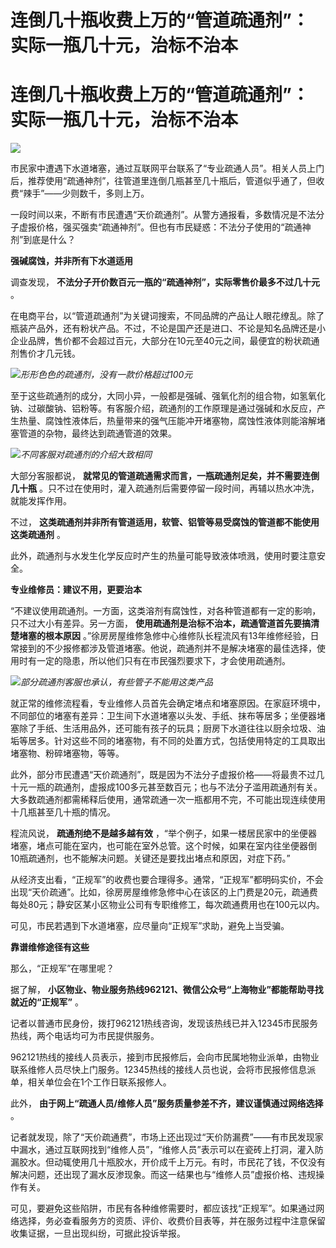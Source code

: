 # 连倒几十瓶收费上万的“管道疏通剂”：实际一瓶几十元，治标不治本

# 连倒几十瓶收费上万的“管道疏通剂”：实际一瓶几十元，治标不治本

![](https://inews.gtimg.com/om_bt/O_uIWgcaG8pIVGmILxZ1x3lgSjCS40CHgypozMcWErIoQAA/1000)

市民家中遭遇下水道堵塞，通过互联网平台联系了“专业疏通人员”。相关人员上门后，推荐使用“疏通神剂”，往管道里连倒几瓶甚至几十瓶后，管道似乎通了，但收费“辣手”——少则数千，多则上万。

一段时间以来，不断有市民遭遇“天价疏通剂”。从警方通报看，多数情况是不法分子虚报价格，强买强卖“疏通神剂”。但也有市民疑惑：不法分子使用的“疏通神剂”到底是什么？

**强碱腐蚀，并非所有下水道适用**

调查发现， **不法分子开价数百元一瓶的“疏通神剂”，实际零售价最多不过几十元** 。

在电商平台，以“管道疏通剂”为关键词搜索，不同品牌的产品让人眼花缭乱。除了瓶装产品外，还有粉状产品。不过，不论是国产还是进口、不论是知名品牌还是小企业品牌，售价都不会超过百元，大部分在10元至40元之间，最便宜的粉状疏通剂售价才几元钱。

![](https://inews.gtimg.com/om_bt/Omqc04q33Kq0CWQGBzwdMiCChudN6HqnR9zBKzbi1g1GoAA/1000)_形形色色的疏通剂，没有一款价格超过100元_

至于这些疏通剂的成分，大同小异，一般都是强碱、强氧化剂的组合物，如氢氧化钠、过碳酸钠、铝粉等。有客服介绍，疏通剂的工作原理是通过强碱和水反应，产生热量、腐蚀性液体后，热量带来的强气压能冲开堵塞物，腐蚀性液体则能溶解堵塞管道的杂物，最终达到疏通管道的效果。

![](https://inews.gtimg.com/om_bt/O0UvWoHlI60oKeenylKt5_3rSjxyRuFgnBIwH2kXPDtvQAA/1000)_不同客服对疏通剂的介绍大致相同_

大部分客服都说， **就常见的管道疏通需求而言，一瓶疏通剂足矣，并不需要连倒几十瓶**
。只不过在使用时，灌入疏通剂后需要停留一段时间，再辅以热水冲洗，就能发挥作用。

不过， **这类疏通剂并非所有管道适用，软管、铝管等易受腐蚀的管道都不能使用这类疏通剂** 。

此外，疏通剂与水发生化学反应时产生的热量可能导致液体喷溅，使用时要注意安全。

**专业维修员：建议不用，更要治本**

“不建议使用疏通剂。一方面，这类溶剂有腐蚀性，对各种管道都有一定的影响，只不过大小有差异。另一方面，
**使用疏通剂是治标不治本，疏通管道首先要搞清楚堵塞的根本原因**
。”徐房房屋维修急修中心维修队长程流风有13年维修经验，日常接到的不少报修都涉及管道堵塞。他说，疏通剂并不是解决堵塞的最佳选择，使用时有一定的隐患，所以他们只有在市民强烈要求下，才会使用疏通剂。

![](https://inews.gtimg.com/om_bt/Oc9uMXxYgOyJPMo_0cRc9xPPlzhGJkrJec8pYhrogiXqUAA/1000)_部分疏通剂客服也承认，有些管子不能用这类产品_

就正常的维修流程看，专业维修人员首先会确定堵点和堵塞原因。在家庭环境中，不同部位的堵塞有差异：卫生间下水道堵塞以头发、手纸、抹布等居多；坐便器堵塞除了手纸、生活用品外，还可能有孩子的玩具；厨房下水道往往以厨余垃圾、油垢等居多。针对这些不同的堵塞物，有不同的处置方式，包括使用特定的工具取出堵塞物、粉碎堵塞物，等等。

此外，部分市民遭遇“天价疏通剂”，既是因为不法分子虚报价格——将最贵不过几十元一瓶的疏通剂，虚报成100多元甚至数百元；也与不法分子滥用疏通剂有关。大多数疏通剂都需稀释后使用，通常疏通一次一瓶都用不完，不可能出现连续使用十几瓶甚至几十瓶的情况。

程流风说， **疏通剂绝不是越多越有效**
，“举个例子，如果一楼居民家中的坐便器堵塞，堵点可能在室内，也可能在室外总管。这个时候，如果在室内往坐便器倒10瓶疏通剂，也不能解决问题。关键还是要找出堵点和原因，对症下药。”

从经济支出看，“正规军”的收费也要合理得多。通常，“正规军”都明码实价，不会出现“天价疏通”。比如，徐房房屋维修急修中心在该区的上门费是20元，疏通费每处80元；静安区某小区物业公司有专职维修工，每次疏通费用也在100元以内。

可见，市民若遇到下水道堵塞，应尽量向“正规军”求助，避免上当受骗。

**靠谱维修途径有这些**

那么，“正规军”在哪里呢？

据了解， **小区物业、物业服务热线962121、微信公众号“上海物业”都能帮助寻找就近的“正规军”** 。

记者以普通市民身份，拨打962121热线咨询，发现该热线已并入12345市民服务热线，两个电话均可为市民提供服务。

962121热线的接线人员表示，接到市民报修后，会向市民属地物业派单，由物业联系维修人员尽快上门服务。12345热线的接线人员也说，会将市民报修信息派单，相关单位会在1个工作日联系报修人。

此外， **由于网上“疏通人员/维修人员”服务质量参差不齐，建议谨慎通过网络选择** 。

记者就发现，除了“天价疏通费”，市场上还出现过“天价防漏费”——有市民发现家中漏水，通过互联网找到“维修人员”，“维修人员”表示可以在瓷砖上打洞，灌入防漏胶水。但动辄使用几十瓶胶水，开价成千上万元。有时，市民花了钱，不仅没有解决问题，还出现了漏水反渗现象。而这一结果也与“维修人员”虚报价格、违规操作有关。

可见，要避免这些陷阱，市民有各种维修需要时，都应该找“正规军”。如果通过网络选择，务必查看服务方的资质、评价、收费价目表等，并在服务过程中注意保留收集证据，一旦出现纠纷，可据此投诉举报。

